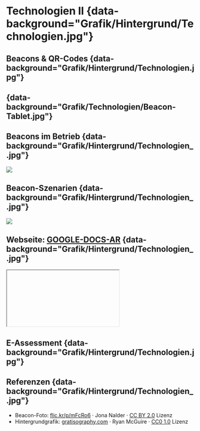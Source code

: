 
# Technologien II {data-background="Grafik/Hintergrund/Technologien.jpg"}

## Beacons & QR-Codes {data-background="Grafik/Hintergrund/Technologien.jpg"}

## {data-background="Grafik/Technologien/Beacon-Tablet.jpg"}


## Beacons im Betrieb {data-background="Grafik/Hintergrund/Technologien_.jpg"}

![](Grafik/Technologien/BLE.svg)


## Beacon-Szenarien {data-background="Grafik/Hintergrund/Technologien_.jpg"}

![](Grafik/Technologien/BLE-Szenarien.svg)


## <span class="iframe">Webseite: [GOOGLE-DOCS-AR](https://GOOGLE-DOCS-AR)</span> {data-background="Grafik/Hintergrund/Technologien_.jpg"}

<iframe data-src="https://GOOGLE-DOCS-AR-IFRAME"></iframe>





## E-Assessment {data-background="Grafik/Hintergrund/Technologien.jpg"}





## Referenzen {data-background="Grafik/Hintergrund/Technologien_.jpg"}

<div class="quellen">

- Beacon-Foto:
  [flic.kr/p/mFcRo6](https://flic.kr/p/mFcRo6) &middot;
  Jona Nalder &middot;
  [CC BY 2.0](https://creativecommons.org/licenses/by/2.0/) Lizenz
- Hintergrundgrafik:
  [gratisography.com](http://gratisography.com) &middot;
  Ryan McGuire &middot;
  [CC0 1.0](http://creativecommons.org/publicdomain/zero/1.0/) Lizenz
</div>
